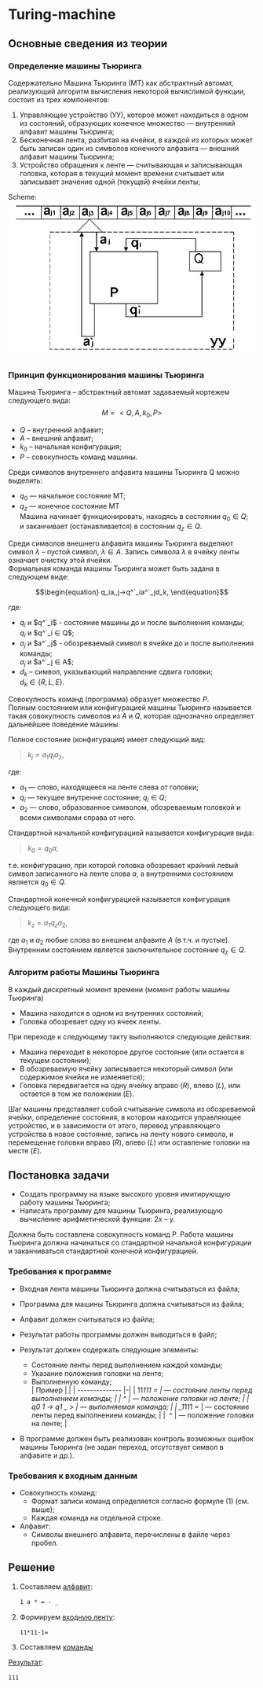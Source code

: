 # Turing-machine  

## Основные сведения из теории

### Определение машины Тьюринга

Содержательно Машина Тьюринга (МТ) как абстрактный автомат, реализующий алгоритм вычисления некоторой вычислимой функции, состоит из трех компонентов:

1. Управляющее устройство (УУ), которое может находиться в одном из состояний, образующих конечное множество  — внутренний алфавит машины Тьюринга;
2. Бесконечная лента, разбитая на ячейки, в каждой из которых может быть записан один из символов конечного алфавита  — внешний алфавит машины Тьюринга;
3. Устройство обращения к ленте — считывающая и записывающая головка, которая в текущий момент времени считывает или записывает значение одной (текущей) ячейки ленты;

Scheme:  
![turing-machine-scheme](img/turing-machine-scheme.png)  

### Принцип функционирования машины Тьюринга

Машина Тьюринга – абстрактный автомат задаваемый кортежем следующего вида:  
$$M = <Q, A, k_0 ,P>$$

* $Q$ – внутренний алфавит;  
* $A$ – внешний алфавит;  
* $k_0$ – начальная конфигурация;  
* $P$ – совокупность команд машины.

Среди символов внутреннего алфавита машины Тьюринга Q можно выделить:

* $q_0$ — начальное состояние МТ;
* $q_z$ — конечное состояние МТ  
  Машина начинает функционировать, находясь в состоянии $q_0 ∈ Q$;  
  и заканчивает (останавливается) в состоянии $q_z ∈ Q$.

Среди символов внешнего алфавита машины Тьюринга выделяют символ $λ$ – пустой
символ, $λ ∈ A$. Запись символа $λ$ в ячейку ленты означает очистку этой ячейки.  
Формальная команда машины Тьюринга может быть задана в следующем виде:  

$$\begin{equation} q_ia_j→q^`_ia^`_jd_k, \end{equation}$$  

где:

* $q_i$ и $q^`_i$ - состояние машины до и после выполнения команды;  
$q_i$ и $q^`_i ∈ Q$;  
* $a_j$ и $a^`_j$ - обозреваемый символ в ячейке до и после выполнения
команды;  
$a_j$ и $a^`_j ∈ A$;  
* $d_k$ – символ, указывающий направление сдвига головки;  
$d_k ∈ \{R, L, E\}$.  

Совокупность команд (программа) образует множество $P$.  
Полным состоянием или конфигурацией машины Тьюринга называется такая
совокупность символов из $A$ и $Q$, которая однозначно определяет дальнейшее поведение машины.  

Полное состояние (конфигурация) имеет следующий вид:  
>$k_j = a_1q_ia_2,$

где:

* $a_1$ — слово, находящееся на ленте слева от головки;  
* $q_i$ — текущее внутренне состояние; $q_i ∈ Q$;
* $a_2$ — слово, образованное символом, обозреваемым головкой и всеми символами
справа от него.  

Стандартной начальной конфигурацией называется конфигурация вида:
> $k_0=q_0a$,  

т.е. конфигурацию, при которой головка обозревает крайний левый символ записанного
на ленте слова $a$, а внутренними состоянием является $q_0 ∈ Q$.

Стандартной конечной конфигурацией называется конфигурация следующего вида:  
> $k_z=a_1q_za_2$,  

где $a_1$ и $a_2$ любые слова во внешнем алфавите $А$ (в т.ч. и пустые). Внутренним
состоянием является заключительное состояние $q_z ∈ Q$.

### Алгоритм работы Машины Тьюринга

В каждый дискретный момент времени (момент работы машины Тьюринга)

* Машина находится в одном из внутренних состояний;
* Головка обозревает одну из ячеек ленты.  

При переходе к следующему такту выполняются следующие действия:  

* Машина переходит в некоторое другое состояние (или остается в текущем
состоянии);
* В обозреваемую ячейку записывается некоторый символ (или содержимое ячейки
не изменяется);
* Головка передвигается на одну ячейку вправо $(R)$, влево $(L)$, или остается в том же
положении $(E)$.  

Шаг машины представляет собой считывание символа из обозреваемой ячейки, определение состояния, в котором находится управляющее устройство, и в зависимости от
этого, перевод управляющего устройства в новое состояние, запись на ленту нового
символа, и перемещение головки вправо $(R)$, влево $(L)$ или оставление головки на месте $(E)$.

## Постановка задачи  

* Создать программу на языке высокого уровня имитирующую работу машины Тьюринга;
* Написать программу для машины Тьюринга, реализующую вычисление арифметической функции: 2x – y.  

Должна быть составлена совокупность команд P.  Работа машины Тьюринга должна начинаться со стандартной начальной конфигурации и заканчиваться стандартной конечной конфигурацией.  

### Требования к программе

* Входная лента машины Тьюринга должна считываться из файла;
* Программа для машины Тьюринга должна считываться из файла;
* Алфавит должен считываться из файла;
* Результат работы программы должен выводиться в файл;
* Результат должен содержать следующие элементы:
  * Состояние ленты перед выполнением каждой команды;
  * Указание положения головки на ленте;
  * Выполненную команду;  
    | Пример         | |
    | -------------- |-|
    | 11*111 =       | — состояние ленты перед выполнением команды; |
    | ^              | — положение головки на ленте;                |
    | q0 1 -> q1 _ > | — выполняемая команда;                       |
    | _1*111 =       | — состояние ленты перед выполнением команды; |
    | &nbsp;^        | — положение головки на ленте;                |

* В программе должен быть реализован контроль возможных ошибок машины Тьюринга (не задан переход, отсутствует символ в алфавите и др.).

### Требования к входным данным

* Совокупность команд:  
  * Формат записи команд определяется согласно формуле (1) (см. выше);  
  * Каждая команда на отдельной строке.  
* Алфавит:  
  * Символы внешнего алфавита, перечислены в файле через пробел.  

## Решение

1) Составляем [алфавит](settings/alphabet.txt):

   ```txt
   1 a * = - _
   ```

2) Формируем [входную ленту](settings/tape.txt):  

   ```txt
   11*11-1=
   ```

3) Составляем [команды](settings/commands.txt)

[Результат](output/result.txt):

```txt
111
```
